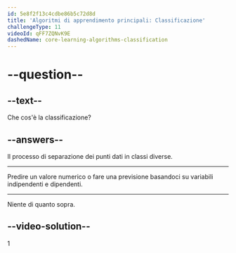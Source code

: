 ```yaml
---
id: 5e8f2f13c4cdbe86b5c72d8d
title: 'Algoritmi di apprendimento principali: Classificazione'
challengeType: 11
videoId: qFF7ZQNvK9E
dashedName: core-learning-algorithms-classification
---
```


# --question--

## --text--

Che cos'è la classificazione?

## --answers--

Il processo di separazione dei punti dati in classi diverse.

---

Predire un valore numerico o fare una previsione basandoci su variabili indipendenti e dipendenti.

---

Niente di quanto sopra.

## --video-solution--

1

